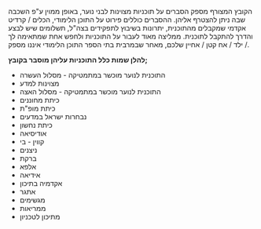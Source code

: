 הקובץ המצורף מספק הסברים על תוכניות מצוינות לבני נוער, באופן ממוין ע"פ השכבה שבה ניתן להצטרף אליהן. ההסברים כוללים פירוט על התוכן הלימודי, הכלים / קרדיט אקדמי שמקבלים מהתוכנית, יתרונות בשיבוץ לתפקידים בצה"ל, תשלומים שיש לבצע והדרך להתקבל לתוכנית.
ממליצה מאוד לעבור על התוכניות ולחפש אחת שמתאימה לך / ילד / אח קטן / אחיין שלכם, מאחר שבמרבית בתי הספר התוכן הלימודי איננו מספק.  

**להלן שמות כלל התוכניות עליהן מוסבר בקובץ;**
* התוכנית לנוער מוכשר במתמטיקה - מסלול העשרה
* מצוינות למדע
* התוכנית לנוער מוכשר במתמטיקה - מסלול האצה
* כיתת מחוננים
* כיתת מופ"ת
* נבחרות ישראל במדעים
* כיתת נחשון
* אודיסיאה
* קווין - בי
* ניצנים
* ברקת
* אלפא
* אידיאה
* אקדמיה בתיכון
* אתגר
* מגשימים
* ממריאות
* מתיכון לטכניון
